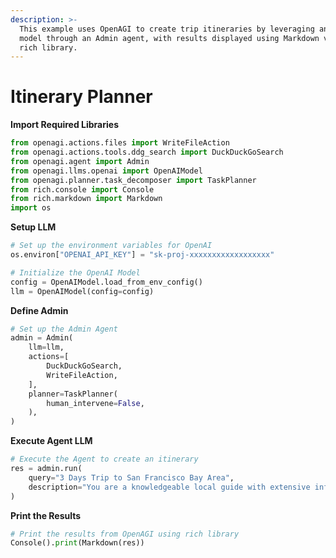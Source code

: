 ```yaml
---
description: >-
  This example uses OpenAGI to create trip itineraries by leveraging an OpenAI
  model through an Admin agent, with results displayed using Markdown via the
  rich library.
---
```


# Itinerary Planner

**Import Required Libraries**

```python
from openagi.actions.files import WriteFileAction
from openagi.actions.tools.ddg_search import DuckDuckGoSearch
from openagi.agent import Admin
from openagi.llms.openai import OpenAIModel
from openagi.planner.task_decomposer import TaskPlanner
from rich.console import Console
from rich.markdown import Markdown
import os
```

**Setup LLM**

```python
# Set up the environment variables for OpenAI
os.environ["OPENAI_API_KEY"] = "sk-proj-xxxxxxxxxxxxxxxxxx"

# Initialize the OpenAI Model
config = OpenAIModel.load_from_env_config()
llm = OpenAIModel(config=config)
```

**Define Admin**

```python
# Set up the Admin Agent
admin = Admin(
    llm=llm,
    actions=[
        DuckDuckGoSearch,
        WriteFileAction,
    ],
    planner=TaskPlanner(
        human_intervene=False,
    ),
)
```

**Execute Agent LLM**

```python
# Execute the Agent to create an itinerary
res = admin.run(
    query="3 Days Trip to San Francisco Bay Area",
    description="You are a knowledgeable local guide with extensive information about the city, its attractions, and customs.",
)
```

**Print the Results**

```python
# Print the results from OpenAGI using rich library
Console().print(Markdown(res))
```
